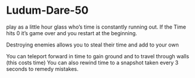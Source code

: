 # Ludum-Dare-50
play as a little hour glass who’s time is constantly running out. If the Time hits 0 it’s game over and you restart at the beginning.

Destroying enemies allows you to steal their time and add to your own

You can teleport forward in time to gain ground and to travel through walls (this costs time) You can also rewind time to a snapshot taken every 3 seconds to remedy mistakes.

